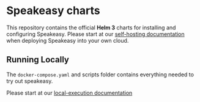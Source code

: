 # Speakeasy charts

This repository contains the official **Helm 3** charts for installing and configuring Speakeasy. Please start at our [self-hosting documentation](https://docs.speakeasyapi.dev/docs/self-host-speakeasy/intro) when deploying Speakeasy into your own cloud.

## Running Locally

The `docker-compose.yaml` and scripts folder contains everything needed to try out speakeasy.

Please start at our [local-execution documentation](https://docs.speakeasyapi.dev/docs/self-host-speakeasy/running-locally)
